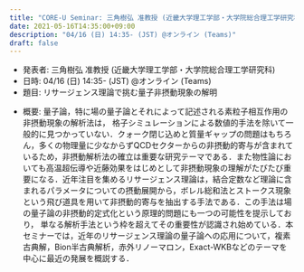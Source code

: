 ```yaml
---
title: "CORE-U Seminar: 三角樹弘 准教授 (近畿大学理工学部・大学院総合理工学研究科)"
date: 2021-05-16T14:35:00+09:00
description: "04/16 (日) 14:35- (JST) @オンライン (Teams)"
draft: false
---
```


- 発表者:
三角樹弘 准教授 (近畿大学理工学部・大学院総合理工学研究科)
- 日時:
04/16 (日) 14:35- (JST) @オンライン (Teams)
- 題目:
リサージェンス理論で挑む量子非摂動現象の解明

<!--more-->

- 概要:
量子論，特に場の量子論とそれによって記述される素粒子相互作用の非摂動現象の解析法は， 格子シミュレーションによる数値的手法を除いて一般的に見つかっていない．クォーク閉じ込めと質量ギャップの問題はもちろん，多くの物理量に少なからずQCDセクターからの非摂動的寄与が含まれているため，非摂動解析法の確立は重要な研究テーマである．また物性論においても高温超伝導や近藤効果をはじめとして非摂動現象の理解がたびたび重要になる．近年注目を集めるリサージェンス理論は，結合定数など理論に含まれるパラメータについての摂動展開から，ボレル総和法とストークス現象という飛び道具を用いて非摂動的寄与を抽出する手法である．この手法は場の量子論の非摂動的定式化という原理的問題にも一つの可能性を提示しており， 単なる解析手法という枠を超えてその重要性が認識され始めている．本セミナーでは，近年のリサージェンス理論の量子論への応用について，複素古典解，Bion半古典解析，赤外リノーマロン，Exact-WKBなどのテーマを中心に最近の発展を概説する．

